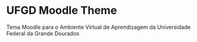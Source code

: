 UFGD Moodle Theme
============

Tema Moodle para o Ambiente Virtual de Aprendizagem da Universidade Federal da Grande Dourados
